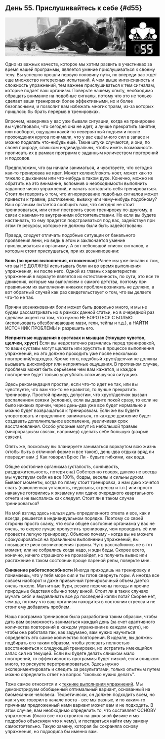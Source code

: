 ## День 55. Прислушивайтесь к себе {#d55}

![](src/img/55.jpg)

Одно из важных качеств, которое мы хотим развить в участниках за время нашей программы, является умение прислушиваться к своему телу. Вы успешно прошли первую половину пути, но впереди вас ждет еще множество интересных испытаний. А чем выше интенсивность и сложность упражнений, тем важнее прислушиваться к тем сигналам, которые подает ваш организм. Поверьте нашему опыту, необходимо обращать внимание на подобные сигналы, потому что это не только сделает ваши тренировки более эффективными, но и более безопасными, и позволит вам избежать многих травм, из-за которых пришлось бы брать перерыв в тренировках. 

Впрочем, наверняка у вас уже бывали ситуации, когда на тренировке вы чувствовали, что сегодня она не идет, и лучше прекратить занятие, или наоборот, ощущали какой-то невероятный подъем и после прохождения кругов понимали, что у вас ещё много сил в запасе и можно поделать что-нибудь ещё. Такие штуки случаются, и они, по своей природе, слишком индивидуальны, чтобы иметь возможность прописать их в рамках программ с заданным количеством повторений и подходов. 

Предположим, что вы начали заниматься, и чувствуете, что сегодня как-то тренировка не идет. Может колено/локоть ноет, может как-то тяжело с дыханием или что-нибудь в таком духе. Конечно, можно не обратить на это внимание, вспомнив о необходимости выполнить заданное число упражнений, и начать заставлять себя тренироваться. Стоит ли говорить о том, что игнорирование подобных сигналов может привести к травме, растяжению, вывиху или чему-нибудь подобному? Ваш организм пытается сообщить вам, что сегодня не стоит тренироваться, или стоит построить свою тренировку по-другому, в связи с какими-то внутренними обстоятельствами. Но если вы будете настаивать, то ему придется подстраиваться под вас, задействуя при этом те ресурсы, которые не должны были быть задействованы. 

Правда, следует отличать подобные ситуации от банального проявления лени, но ведь в этом и заключается умение прислушиваться к организму. А вот небольшой список сигналов, к которым стоит прислушаться, при их возникновении: 

**Боль (во время выполнения, отложенная)** 
Ранее мы уже писали о том, что вы НЕ ДОЛЖНЫ испытывать боли ни во время выполнения упражнения, ни после него. Одной из главных характеристик упражнений в воркауте является их естественность, по сути, это все те движения, которые мы выполняем с самого детства, поэтому при правильном их выполнении никаких проблем возникать не должно, а вот обратный случай как раз свидетельствует о том, что вы делаете что-то не так. 

Причин возникновения боли может быть довольно много, и мы не будем рассматривать их в рамках данной статьи, но в очередной раз сделаем акцент на том, что нужно НЕ БОРОТЬСЯ С БОЛЬЮ (использовать обезболивающие мази, гели, тейпы и т.д.), а НАЙТИ ИСТОЧНИК ПРОБЛЕМЫ и разрешить его. 

**Неприятные ощущения в суставах и мышцах (тянущее чувство, щелчки, хруст)** 
Если вы недостаточно размялись перед тренировкой, то ваши суставы могут щелкать или хрустеть в процессе выполнения упражнений, но это должно проходить уже после нескольких повторений/подходов. Кроме того, подобный хруст/щелчки не должны вызывать дискомфорт или неприятные ощущения. В противном случае, проблема может быть серьёзнее чем вам кажется, и каждое повторение будет только усугублять сложившуюся ситуацию. 

Здесь рекомендация простая, если что-то идет не так, или вы чувствуете, что вам что-то не нравится, то лучше прекратить тренировку. Простой пример, допустим, что хруст/щелчок вызван воспалением связки (условно), если вы дадите покой сразу, то если не было никаких причин, через день-два уже все будет нормально и можно будет возвращаться к тренировкам. Если же вы будете упорствовать и продолжите заниматься, то каждое движение будет создавать дополнительное воспаление, увеличивая срок восстановления. Особо упорные могут из небольшой травмы (микроразрывы связок, например) сделать себе большую (разрыв связки). 

Опять же, поскольку вы планируете заниматься воркаутом всю жизнь (чтобы быть в отличной форме и все такое), день-два отдыха вряд ли повредят вам ;) Как говорил Брюс Ли - будьте гибкими, как вода. 

Общее состояние организма (усталость, сонливость, раздражительность, потеря сна) Собственно говоря, далеко не всегда мы чувствуем себя на все 100%, бодры, веселы и сильны духом. Бывают моменты, когда по плану стоит тренировка, а нам дико хочется спать (накопленная усталость, недосыпы, стрессы и т.п.) или просто накануне готовились к экзамену или сдаче очередного квартального отчета и не выспались как следует. Стоит ли в таком случае тренироваться? 

На мой взгляд здесь нельзя дать определенного ответа и все, как и всегда, решается в индивидуальном порядке. Поэтому со своей стороны просто скажу, что если общее состояние организма у вас не очень, то скорее лучше пропустить тренировку, чем проводить её или провести легкую тренировку. Объясню почему - когда вы не можете сфокусироваться на правильном выполнении упражнений, вы повышаете риск возникновения травмы. Чуть расслабились не в тот момент, или не собрались когда надо, и жди беды. Скорее всего, конечно, ничего страшного не произойдет, но получить вывих или растяжение в таком состоянии проще пареной репы, поверьте мне. 

**Снижение работоспособности** 
Иногда приходишь на тренировку и понимаешь, что у тебя море сил и ты готов свернуть горы. А иногда все совсем наоборот и даже привычный тренировочный объем дается очень тяжело. Магнитные бури, резкие перемены погоды и прочие природные бедствия обычно тому виной. Стоит ли в таких случаях мучать себя и выдавливать все до последней капли пота? Скорее нет, чем да, потому что ваш организм находится в состоянии стресса и не стоит ему добавлять проблем. 

Наша программа тренировок была разработана таким образом, чтобы дать вам возможность заниматься каждый день (за счет адаптивного количества повторений в каждом упражнении в каждом круге), но чтобы она работала так, как задумано, вам нужно научиться определять это самое количество повторений. В идеале, вы должны подбирать его таким образом, чтобы успевать полностью восстановиться к следующей тренировки, но истратить имеющийся запас сил на текущей. Если вы будете делать слишком мало повторений, то эффективность программы будет низкой, если слишком много, то рискуете перетренироваться. Здесь нужно экспериментировать и следить за результатами, только опытным путем можно определить ответ на вопрос "сколько нужно делать". 

Тоже самое относится и к [технике выполнения упражнений](http://workout.su/forum_thread/4006). Мы демонстрируем обобщенный оптимальный вариант, основанный на биомеханике человека. Теоретически, он должен подходить всем, но как я уже говорил в начале поста - все мы разные, и по каким-то причинам предложенный нами вариант может вам и не подходить. В этом случае, вам необходимо определить то, что составляет ОСНОВУ упражнения (благо все это строится на школьной физике и мы подробно объясняем что к чему), и постараться найти ему замену самостоятельно. Такую замену, которая бы сохраняла основу упражнения, но подходила бы именно вам. 

